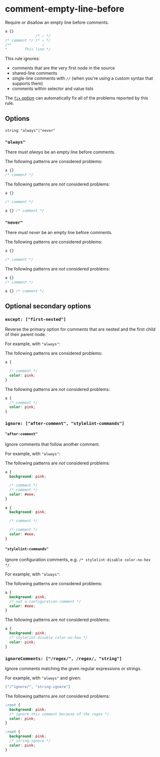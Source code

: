# comment-empty-line-before

Require or disallow an empty line before comments.

<!-- prettier-ignore -->
```css
a {}
              /* ← */
/* comment */ /* ↑ */
/**              ↑
*        This line */
```

This rule ignores:

- comments that are the very first node in the source
- shared-line comments
- single-line comments with `//` (when you're using a custom syntax that supports them)
- comments within selector and value lists

The [`fix` option](https://github.com/stylelint/stylelint/16.6.1/docs/user-guide/options.md#fix) can automatically fix all of the problems reported by this rule.

## Options

`string`: `"always"|"never"`

### `"always"`

There _must always_ be an empty line before comments.

The following patterns are considered problems:

<!-- prettier-ignore -->
```css
a {}
/* comment */
```

The following patterns are _not_ considered problems:

<!-- prettier-ignore -->
```css
a {}

/* comment */
```

<!-- prettier-ignore -->
```css
a {} /* comment */
```

### `"never"`

There _must never_ be an empty line before comments.

The following patterns are considered problems:

<!-- prettier-ignore -->
```css
a {}

/* comment */
```

The following patterns are _not_ considered problems:

<!-- prettier-ignore -->
```css
a {}
/* comment */
```

<!-- prettier-ignore -->
```css
a {} /* comment */
```

## Optional secondary options

### `except: ["first-nested"]`

Reverse the primary option for comments that are nested and the first child of their parent node.

For example, with `"always"`:

The following patterns are considered problems:

<!-- prettier-ignore -->
```css
a {

  /* comment */
  color: pink;
}
```

The following patterns are _not_ considered problems:

<!-- prettier-ignore -->
```css
a {
  /* comment */
  color: pink;
}
```

### `ignore: ["after-comment", "stylelint-commands"]`

#### `"after-comment"`

Ignore comments that follow another comment.

For example, with `"always"`:

The following patterns are _not_ considered problems:

<!-- prettier-ignore -->
```css
a {
  background: pink;

  /* comment */
  /* comment */
  color: #eee;
}
```

<!-- prettier-ignore -->
```css
a {
  background: pink;

  /* comment */

  /* comment */
  color: #eee;
}
```

#### `"stylelint-commands"`

Ignore configuration comments, e.g. `/* stylelint-disable color-no-hex */`.

For example, with `"always"`:

The following patterns are considered problems:

<!-- prettier-ignore -->
```css
a {
  background: pink;
  /* not a configuration comment */
  color: #eee;
}
```

The following patterns are _not_ considered problems:

<!-- prettier-ignore -->
```css
a {
  background: pink;
  /* stylelint-disable color-no-hex */
  color: pink;
}
```

### `ignoreComments: ["/regex/", /regex/, "string"]`

Ignore comments matching the given regular expressions or strings.

For example, with `"always"` and given:

```json
["/^ignore/", "string-ignore"]
```

The following patterns are _not_ considered problems:

```css
:root {
  background: pink;
  /* ignore this comment because of the regex */
  color: pink;
}
```

```css
:root {
  background: pink;
  /* string-ignore */
  color: pink;
}
```

